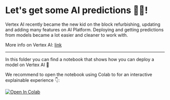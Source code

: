 # Let's get some AI predictions 🧙‍♂️!

Vertex AI recently became the new kid on the block refurbishing, updating and adding many
features on AI Platform. Deploying and getting predictions from models became a lot
easier and cleaner to work with. 

More info on Vertex AI: [link](https://cloud.google.com/vertex-ai)

---

In this folder you can find a notebook that shows
how you can deploy a model on Vertex AI 🥳

We recommend to open the notebook using Colab to for an interactive explainable experience 👇:

[![Open In Colab](https://colab.research.google.com/assets/colab-badge.svg)](https://colab.research.google.com/github/ml6team/quick-tips/blob/feature/vertex-ai-predictions/mlip/2021_06_09_vertex_ai_predictions/deploy_model_vertexai.ipynb)
